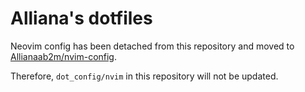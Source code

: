 # Alliana's dotfiles

Neovim config has been detached from this repository and moved to [Allianaab2m/nvim-config](https://github.com/Allianaab2m/nvim-config).

Therefore, `dot_config/nvim` in this repository will not be updated.
